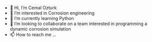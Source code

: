 - 👋 Hi, I’m Cemal Ozturk   
- 👀 I’m interested in Corrosion engineering
- 🌱 I’m currently learning Python
- 💞️ I’m looking to collaborate on a team interested in programming a dynamic corrosion simulation
- 📫 How to reach me ...

<!---
cmlztrk/cmlztrk is a ✨ special ✨ repository because its `README.md` (this file) appears on your GitHub profile.
You can click the Preview link to take a look at your changes.
--->
